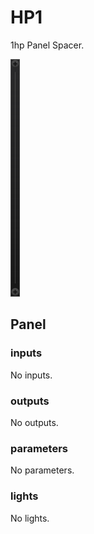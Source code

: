 # HP1

1hp Panel Spacer.

<picture>
<source srcset="https://raw.githubusercontent.com/StoneyDSP/StoneyVCV/refs/heads/production/res/specs/HP1-dark.svg" media="(prefers-color-scheme: dark)" />
<source srcset="https://raw.githubusercontent.com/StoneyDSP/StoneyVCV/refs/heads/production/res/specs/HP1-light.svg" media="(prefers-color-scheme: light), (prefers-color-scheme: no-preference)" />
<img src="https://raw.githubusercontent.com/StoneyDSP/StoneyVCV/refs/heads/production/res/specs/HP1-dark.svg" height="380px" width="15px" />
</picture>

## Panel

### inputs

No inputs.

### outputs

No outputs.

### parameters

No parameters.

### lights

No lights.
